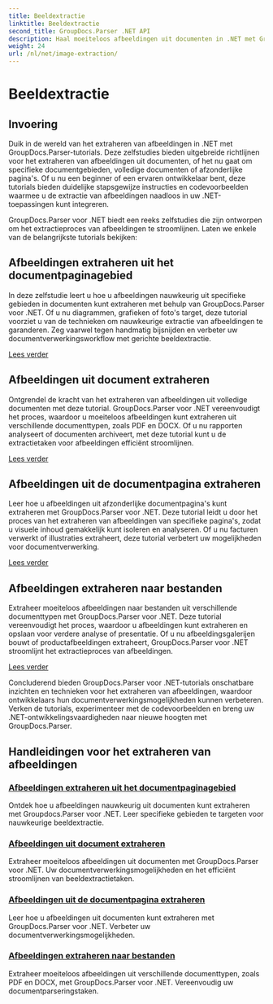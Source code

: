 ```yaml
---
title: Beeldextractie
linktitle: Beeldextractie
second_title: GroupDocs.Parser .NET API
description: Haal moeiteloos afbeeldingen uit documenten in .NET met GroupDocs.Parser. Verbeter uw documentverwerkingsmogelijkheden met nauwkeurige beeldextractietechnieken.
weight: 24
url: /nl/net/image-extraction/
---
```


# Beeldextractie

## Invoering

Duik in de wereld van het extraheren van afbeeldingen in .NET met GroupDocs.Parser-tutorials. Deze zelfstudies bieden uitgebreide richtlijnen voor het extraheren van afbeeldingen uit documenten, of het nu gaat om specifieke documentgebieden, volledige documenten of afzonderlijke pagina's. Of u nu een beginner of een ervaren ontwikkelaar bent, deze tutorials bieden duidelijke stapsgewijze instructies en codevoorbeelden waarmee u de extractie van afbeeldingen naadloos in uw .NET-toepassingen kunt integreren.

GroupDocs.Parser voor .NET biedt een reeks zelfstudies die zijn ontworpen om het extractieproces van afbeeldingen te stroomlijnen. Laten we enkele van de belangrijkste tutorials bekijken:

## Afbeeldingen extraheren uit het documentpaginagebied
In deze zelfstudie leert u hoe u afbeeldingen nauwkeurig uit specifieke gebieden in documenten kunt extraheren met behulp van GroupDocs.Parser voor .NET. Of u nu diagrammen, grafieken of foto's target, deze tutorial voorziet u van de technieken om nauwkeurige extractie van afbeeldingen te garanderen. Zeg vaarwel tegen handmatig bijsnijden en verbeter uw documentverwerkingsworkflow met gerichte beeldextractie.

[Lees verder](./extract-images-from-document-page-area/)

## Afbeeldingen uit document extraheren
Ontgrendel de kracht van het extraheren van afbeeldingen uit volledige documenten met deze tutorial. GroupDocs.Parser voor .NET vereenvoudigt het proces, waardoor u moeiteloos afbeeldingen kunt extraheren uit verschillende documenttypen, zoals PDF en DOCX. Of u nu rapporten analyseert of documenten archiveert, met deze tutorial kunt u de extractietaken voor afbeeldingen efficiënt stroomlijnen.

[Lees verder](./extract-images-from-document/)

## Afbeeldingen uit de documentpagina extraheren
Leer hoe u afbeeldingen uit afzonderlijke documentpagina's kunt extraheren met GroupDocs.Parser voor .NET. Deze tutorial leidt u door het proces van het extraheren van afbeeldingen van specifieke pagina's, zodat u visuele inhoud gemakkelijk kunt isoleren en analyseren. Of u nu facturen verwerkt of illustraties extraheert, deze tutorial verbetert uw mogelijkheden voor documentverwerking.

[Lees verder](./extract-images-from-document-page/)

## Afbeeldingen extraheren naar bestanden
Extraheer moeiteloos afbeeldingen naar bestanden uit verschillende documenttypen met GroupDocs.Parser voor .NET. Deze tutorial vereenvoudigt het proces, waardoor u afbeeldingen kunt extraheren en opslaan voor verdere analyse of presentatie. Of u nu afbeeldingsgalerijen bouwt of productafbeeldingen extraheert, GroupDocs.Parser voor .NET stroomlijnt het extractieproces van afbeeldingen.

[Lees verder](./extract-images-to-files/)

Concluderend bieden GroupDocs.Parser voor .NET-tutorials onschatbare inzichten en technieken voor het extraheren van afbeeldingen, waardoor ontwikkelaars hun documentverwerkingsmogelijkheden kunnen verbeteren. Verken de tutorials, experimenteer met de codevoorbeelden en breng uw .NET-ontwikkelingsvaardigheden naar nieuwe hoogten met GroupDocs.Parser.
## Handleidingen voor het extraheren van afbeeldingen
### [Afbeeldingen extraheren uit het documentpaginagebied](./extract-images-from-document-page-area/)
Ontdek hoe u afbeeldingen nauwkeurig uit documenten kunt extraheren met Groupdocs.Parser voor .NET. Leer specifieke gebieden te targeten voor nauwkeurige beeldextractie.
### [Afbeeldingen uit document extraheren](./extract-images-from-document/)
Extraheer moeiteloos afbeeldingen uit documenten met GroupDocs.Parser voor .NET. Uw documentverwerkingsmogelijkheden en het efficiënt stroomlijnen van beeldextractietaken.
### [Afbeeldingen uit de documentpagina extraheren](./extract-images-from-document-page/)
Leer hoe u afbeeldingen uit documenten kunt extraheren met GroupDocs.Parser voor .NET. Verbeter uw documentverwerkingsmogelijkheden.
### [Afbeeldingen extraheren naar bestanden](./extract-images-to-files/)
Extraheer moeiteloos afbeeldingen uit verschillende documenttypen, zoals PDF en DOCX, met GroupDocs.Parser voor .NET. Vereenvoudig uw documentparseringstaken.